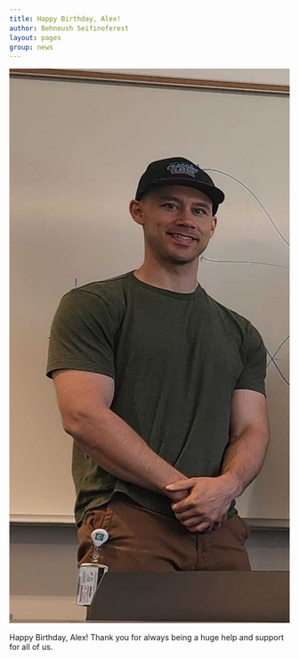 ```yaml
---
title: Happy Birthday, Alex! 
author: Behnoush Seifinoferest 
layout: pages
group: news
---
```



<span class="image fit"><img src="/images/2024-04-16-Alex-Wolff-Birthday.jpg" alt="" class="img-responsive"></span>

Happy Birthday, Alex! Thank you for always being a huge help and support for all of us. 
